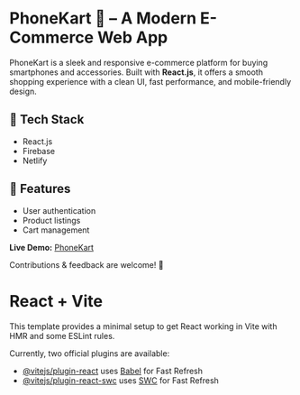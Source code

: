 # PhoneKart 📱 – A Modern E-Commerce Web App  

PhoneKart is a sleek and responsive e-commerce platform for buying smartphones and accessories. Built with **React.js**, it offers a smooth shopping experience with a clean UI, fast performance, and mobile-friendly design.  

## 🔹 Tech Stack  
- React.js  
- Firebase  
- Netlify  

## 🔹 Features  
- User authentication
- Product listings  
- Cart management  


**Live Demo:** [PhoneKart](https://phonekartpk.netlify.app/)  

Contributions & feedback are welcome! 🚀



# React + Vite

This template provides a minimal setup to get React working in Vite with HMR and some ESLint rules.

Currently, two official plugins are available:

- [@vitejs/plugin-react](https://github.com/vitejs/vite-plugin-react/blob/main/packages/plugin-react/README.md) uses [Babel](https://babeljs.io/) for Fast Refresh
- [@vitejs/plugin-react-swc](https://github.com/vitejs/vite-plugin-react-swc) uses [SWC](https://swc.rs/) for Fast Refresh
